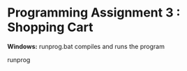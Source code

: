 # Programming Assignment 3 : Shopping Cart

**Windows:**
runprog.bat compiles and runs the program

runprog <inputfile> 
	
